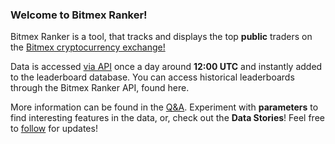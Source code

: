 ### Welcome to Bitmex Ranker!
Bitmex Ranker is a tool, that tracks and displays the top **public** traders on the [Bitmex cryptocurrency exchange!](https://www.bitmex.com/app/leaderboard)

Data is accessed [via API](https://www.bitmex.com/api/explorer/#!/Leaderboard/Leaderboard_get) once a day around **12:00 UTC** and instantly added to the leaderboard database.  You can access historical leaderboards through the Bitmex Ranker API, found here.

More information can be found in the [Q&A](https://github.com/Robswc/bitmex-ranker/wiki/Q-&-A).  Experiment with **parameters** to find interesting features in the data, or, check out the **Data Stories**!  Feel free to [follow](https://www.twitter.com/robswc) for updates!